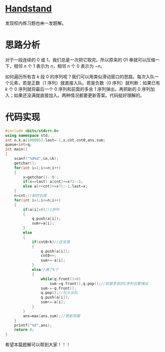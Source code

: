 # [Handstand](https://www.luogu.com.cn/problem/AT_abc124_d)
发现校内练习题也~~水~~一发题解。
# 思路分析
对于一段连续的 0 或 1，我们总是一次把它取完。所以原来的 01 串就可以压缩一下，相邻 $n$ 个 1 表示为 $n$，相邻 $n$ 个 0 表示为 $-n$。

如何遍历所有含 $k$ 段 0 的序列呢？我们可以用类似滑动窗口的思路。每次入队一个元素，若是正数（1 序列）就直接入队。若是负数（0 序列）就判断：如果已有 $k$ 个 0 序列就将最后一个 0 序列和前面的多余 1 序列弹出，再把新的 0 序列加入；如果还没满就直接加入。两种情况都要更新答案。代码挺好理解的。
# 代码实现
```cpp
#include <bits/stdc++.h>
using namespace std;
int n,k,a[100005],last=-1,x,cnt,cnt0,ans,sum;
queue<int>q;
int main()
{
	scanf("%d%d",&n,&k);
	getchar();
	for(int i=1;i<=n;i++)
	{
		x=getchar()-'0';
		if(x==last) a[cnt]+=x?1:-1;
		else a[++cnt]+=x?1:-1,last=x;
	}
	n=cnt;//新的长度 
	for(int i=1;i<=n;i++)
	{
		if(a[i]>0)//1序列 
		{
			q.push(a[i]);
			sum+=a[i];
		}
		else
		{
			if(cnt0<k)//还没满 
			{
				q.push(a[i]);
				cnt0++;
				sum+=-a[i];
			}
			else//满了k个 
			{
				while(q.front()>0)
					sum-=q.front(),q.pop();//前面多余的1序列也要弹出 
				sum-=-q.front();
				q.pop();//队头出队 
				q.push(a[i]);
				sum+=-a[i];
			}
		}
		ans=max(ans,sum);//更新答案 
	}
	printf("%d",ans);
	return 0;
}
```
希望本篇题解可以帮到大家！！！